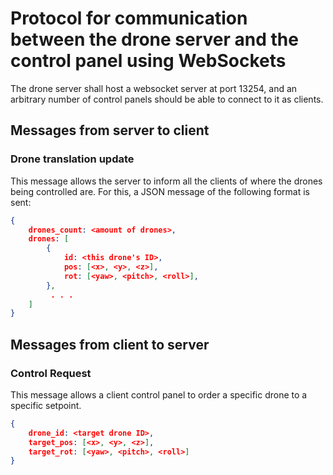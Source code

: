 # Protocol for communication between the drone server and the control panel using WebSockets

The drone server shall host a websocket server at port 13254, and an arbitrary number of control panels should be able to connect to it as clients.

## Messages from server to client

### Drone translation update

This message allows the server to inform all the clients of where the drones being controlled are. For this, a JSON message of the following format is sent:

```json
{
    drones_count: <amount of drones>,
    drones: [
        {
            id: <this drone's ID>,
            pos: [<x>, <y>, <z>],
            rot: [<yaw>, <pitch>, <roll>],
        },
         . . .
    ]
}
```

## Messages from client to server

### Control Request

This message allows a client control panel to order a specific drone to a specific setpoint.

```json
{
    drone_id: <target drone ID>,
    target_pos: [<x>, <y>, <z>],
    target_rot: [<yaw>, <pitch>, <roll>]
}
```